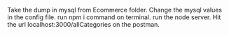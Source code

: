 Take the dump in mysql from Ecommerce folder.
Change the mysql values in the config file.
run npm i command on terminal.
run the node server.
Hit the url localhost:3000/allCategories on the postman.
